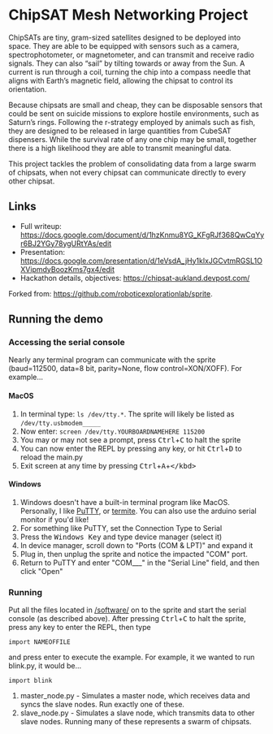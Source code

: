 # ChipSAT Mesh Networking Project

ChipSATs are tiny, gram-sized satellites designed to be deployed into space. They are able to be equipped with sensors such as a camera, spectrophotometer, or magnetometer, and can transmit and receive radio signals. They can also “sail” by tilting towards or away from the Sun. A current is run through a coil, turning the chip into a compass needle that aligns with Earth’s magnetic field, allowing the chipsat to control its orientation.

Because chipsats are small and cheap, they can be disposable sensors that could be sent on suicide missions to explore hostile environments, such as Saturn’s rings. Following the r-strategy employed by animals such as fish, they are designed to be released in large quantities from CubeSAT dispensers. While the survival rate of any one chip may be small, together there is a high likelihood they are able to transmit meaningful data. 

This project tackles the problem of consolidating data from a large swarm of chipsats, when not every chipsat can communicate directly to every other chipsat.

## Links

*  Full writeup: https://docs.google.com/document/d/1hzKnmu8YG_KFgRJf368QwCqYyr6BJ2YGy78ygURtYAs/edit
*  Presentation: https://docs.google.com/presentation/d/1eVsdA_jHy1klxJGCvtmRGSL1OXVipmdyBoozKms7gx4/edit
*  Hackathon details, objectives: https://chipsat-aukland.devpost.com/

Forked from: https://github.com/roboticexplorationlab/sprite.

## Running the demo

### Accessing the serial console
Nearly any terminal program can communicate with the sprite (baud=112500, data=8 bit, parity=None, flow control=XON/XOFF). For example...

#### MacOS
1. In terminal type: `ls /dev/tty.*`. The sprite will likely be listed as `/dev/tty.usbmodem_____`
2. Now enter: `screen /dev/tty.YOURBOARDNAMEHERE 115200`
3. You may or may not see a prompt, press <kbd>Ctrl</kbd>+<kbd>C</kbd> to halt the sprite
4. You can now enter the REPL by pressing any key, or hit <kbd>Ctrl</kbd>+<kbd>D</kbd> to reload the main.py
5. Exit screen at any time by pressing <kbd>Ctrl</kbd>+<kbd>A</kbd>+<kbd>\</kbd>

#### Windows 
1. Windows doesn't have a built-in terminal program like MacOS. Personally, I like [PuTTY](https://www.chiark.greenend.org.uk/~sgtatham/putty/latest.html), or [termite](https://www.compuphase.com/software_termite.htm). You can also use the arduino serial monitor if you'd like!
2. For something like PuTTY, set the Connection Type to Serial
3. Press the <kbd>Windows Key</kbd> and type device manager (select it)
4. In device manager, scroll down to "Ports (COM & LPT)" and expand it
5. Plug in, then unplug the sprite and notice the impacted "COM" port.
6. Return to PuTTY and enter "COM___" in the "Serial Line" field, and then click "Open"

### Running

Put all the files located in [/software/](/software/) on to the sprite and start the serial console (as described above). After pressing <kbd>Ctrl</kbd>+<kbd>C</kbd> to halt the sprite, press any key to enter the REPL, then type

```
import NAMEOFFILE
```

and press enter to execute the example. For example, it we wanted to run blink.py, it would be...

```
import blink
```

1. master_node.py - Simulates a master node, which receives data and syncs the slave nodes. Run exactly one of these.
2. slave_node.py - Simulates a slave node, which transmits data to other slave nodes. Running many of these represents a swarm of chipsats.

